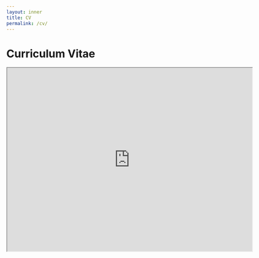 ```yaml
---
layout: inner
title: CV
permalink: /cv/
---
```

# Curriculum Vitae

<iframe src="https://drive.google.com/file/d/1WvcqoA-j-QZs7dYCHDgWUpAcpNw_E33R/preview" width="640" height="480" allow="autoplay"></iframe>
